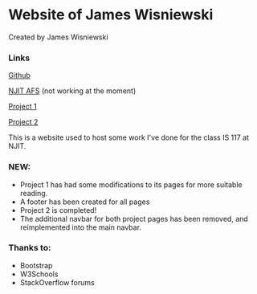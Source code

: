 # Website of James Wisniewski

Created by James Wisniewski

### Links

[Github](https://jimsgims.github.io/MyWebsite_IS117/)

[NJIT AFS](https://web.njit.edu/~jsw36/is117mywebsite/docs/index.html) (not working at the moment)

[Project 1](https://jimsgims.github.io/MyWebsite_IS117/project1.html)

[Project 2](https://jimsgims.github.io/MyWebsite_IS117/project2.html)

This is a website used to host some work I've done for the class IS 117 at NJIT.

### NEW:
- Project 1 has had some modifications to its pages for more suitable reading.
- A footer has been created for all pages
- Project 2 is completed!
- The additional navbar for both project pages has been removed, and reimplemented
into the main navbar.

### Thanks to:
- Bootstrap
- W3Schools
- StackOverflow forums
